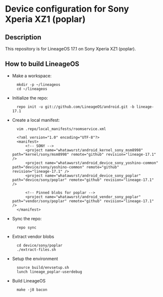 Device configuration for Sony Xperia XZ1 (poplar)
========================================================

Description
-----------

This repository is for LineageOS 17.1 on Sony Xperia XZ1 (poplar).

How to build LineageOS
----------------------

* Make a workspace:

        mkdir -p ~/lineageos
        cd ~/lineageos

* Initialize the repo:

        repo init -u git://github.com/LineageOS/android.git -b lineage-17.1

* Create a local manifest:

        vim .repo/local_manifests/roomservice.xml

        <?xml version="1.0" encoding="UTF-8"?>
        <manifest>
            <!-- SONY -->
            <project name="whatawurst/android_kernel_sony_msm8998" path="kernel/sony/msm8998" remote="github" revision="lineage-17.1" />
            <project name="whatawurst/android_device_sony_yoshino-common" path="device/sony/yoshino-common" remote="github" revision="lineage-17.1" />
            <project name="whatawurst/android_device_sony_poplar" path="device/sony/poplar" remote="github" revision="lineage-17.1" />

            <!-- Pinned blobs for poplar -->
            <project name="whatawurst/android_vendor_sony_poplar" path="vendor/sony/poplar" remote="github" revision="lineage-17.1" />
        </manifest>

* Sync the repo:

        repo sync

* Extract vendor blobs

        cd device/sony/poplar
        ./extract-files.sh

* Setup the environment

        source build/envsetup.sh
        lunch lineage_poplar-userdebug

* Build LineageOS

        make -j8 bacon
